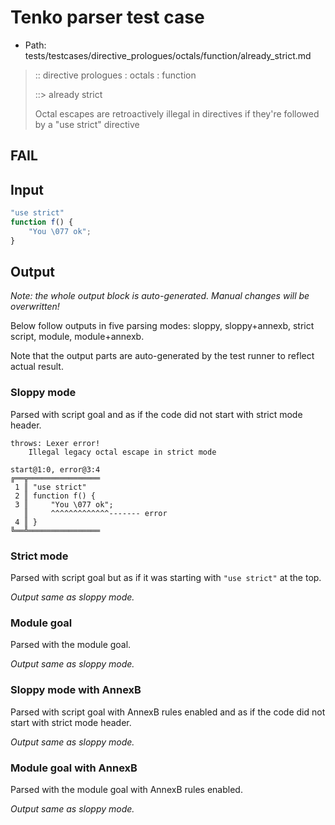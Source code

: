 # Tenko parser test case

- Path: tests/testcases/directive_prologues/octals/function/already_strict.md

> :: directive prologues : octals : function
>
> ::> already strict
>
> Octal escapes are retroactively illegal in directives if they're followed by a "use strict" directive

## FAIL

## Input

`````js
"use strict"
function f() {
    "You \077 ok";
}
`````

## Output

_Note: the whole output block is auto-generated. Manual changes will be overwritten!_

Below follow outputs in five parsing modes: sloppy, sloppy+annexb, strict script, module, module+annexb.

Note that the output parts are auto-generated by the test runner to reflect actual result.

### Sloppy mode

Parsed with script goal and as if the code did not start with strict mode header.

`````
throws: Lexer error!
    Illegal legacy octal escape in strict mode

start@1:0, error@3:4
╔══╦════════════════
 1 ║ "use strict"
 2 ║ function f() {
 3 ║     "You \077 ok";
   ║     ^^^^^^^^^^^^^------- error
 4 ║ }
╚══╩════════════════

`````

### Strict mode

Parsed with script goal but as if it was starting with `"use strict"` at the top.

_Output same as sloppy mode._

### Module goal

Parsed with the module goal.

_Output same as sloppy mode._

### Sloppy mode with AnnexB

Parsed with script goal with AnnexB rules enabled and as if the code did not start with strict mode header.

_Output same as sloppy mode._

### Module goal with AnnexB

Parsed with the module goal with AnnexB rules enabled.

_Output same as sloppy mode._
